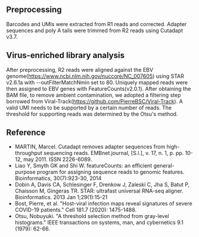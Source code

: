 ## Preprocessing
Barcodes and UMIs were extracted from R1 reads and corrected. Adapter sequences and poly A tails were trimmed from R2 reads using Cutadapt v3.7.

## Virus-enriched library analysis
After preprocessing, R2 reads were aligned against the EBV genome(https://www.ncbi.nlm.nih.gov/nuccore/NC_007605) using STAR v2.6.1a with --outFilterMatchNmin set to 80. Uniquely mapped reads were then assigned to EBV genes with FeatureCounts(v2.0.1). After obtaining the BAM file, to remove ambient contamination, we adopted a filtering step borrowed from Viral-Track(https://github.com/PierreBSC/Viral-Track). A valid UMI needs to be supported by a certain number of reads. The threshold for supporting reads was determined by the Otsu's method.

## Reference
- MARTIN, Marcel. Cutadapt removes adapter sequences from high-throughput sequencing reads. EMBnet.journal, [S.l.], v. 17, n. 1, p. pp. 10-12, may 2011. ISSN 2226-6089.
- Liao Y, Smyth GK and Shi W. featureCounts: an efficient general-purpose program for assigning sequence reads to genomic features. Bioinformatics, 30(7):923-30, 2014
- Dobin A, Davis CA, Schlesinger F, Drenkow J, Zaleski C, Jha S, Batut P, Chaisson M, Gingeras TR. STAR: ultrafast universal RNA-seq aligner. Bioinformatics. 2013 Jan 1;29(1):15-21
- Bost, Pierre, et al. "Host-viral infection maps reveal signatures of severe COVID-19 patients." Cell 181.7 (2020): 1475-1488.
- Otsu, Nobuyuki. "A threshold selection method from gray-level histograms." IEEE transactions on systems, man, and cybernetics 9.1 (1979): 62-66.